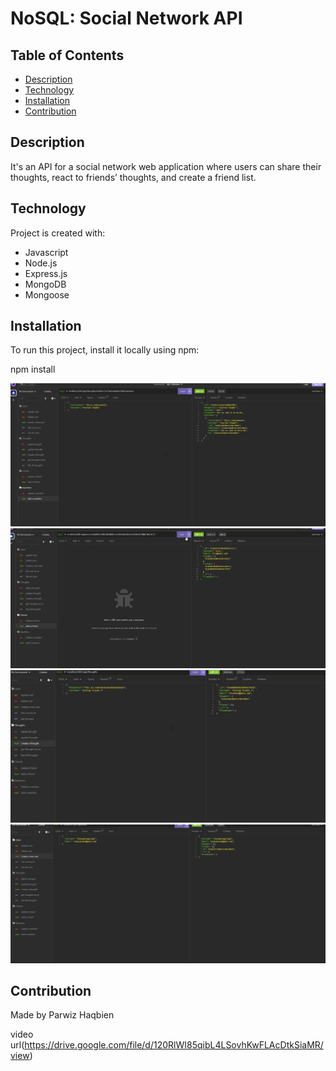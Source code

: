 # NoSQL: Social Network API

## Table of Contents
- [Description](#description)
- [Technology](#technology)
- [Installation](#installation)
- [Contribution](#contribution)

## Description
It's an API for a social network web application where users can share their thoughts, react to friends’ thoughts, and create a friend list.

## Technology
Project is created with:
- Javascript
- Node.js
- Express.js
- MongoDB
- Mongoose

## Installation

To run this project, install it locally using npm:

npm install

![App Screenshot](https://github.com/Parwiz-Haqbien/Social-Network-API/blob/main/main/img/Screenshot%202022-12-24%20224040.png?raw=true)
![App Screenshot](https://github.com/Parwiz-Haqbien/Social-Network-API/blob/main/main/img/Screenshot%202022-12-24%20224159.png?raw=true)
![App Screenshot](https://github.com/Parwiz-Haqbien/Social-Network-API/blob/main/main/img/Screenshot%202022-12-24%20224232.png?raw=true)
![App Screenshot](https://github.com/Parwiz-Haqbien/Social-Network-API/blob/main/main/img/Screenshot%202022-12-24%20224257.png?raw=true)

## Contribution
Made by Parwiz Haqbien

video url(https://drive.google.com/file/d/120RlWI85qibL4LSovhKwFLAcDtkSiaMR/view)

